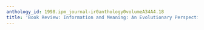 ```yaml
---
anthology_id: 1998.ipm_journal-ir0anthology0volumeA34A4.18
title: 'Book Review: Information and Meaning: An Evolutionary Perspective by T. Stonier'
---
```

